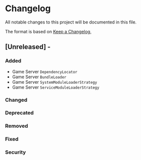 # Changelog
All notable changes to this project will be documented in this file.

The format is based on [Keep a Changelog](https://keepachangelog.com/en/1.0.0/),

## [Unreleased] - <date>
### Added
- Game Server `DependencyLocator`
- Game Server `BundleLoader`
- Game Server `SystemModuleLoaderStrategy`
- Game Server `ServiceModuleLoaderStrategy`

### Changed
### Deprecated
### Removed
### Fixed
### Security
